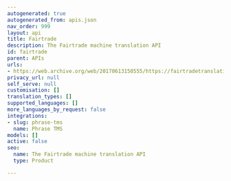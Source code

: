```yaml
---
autogenerated: true
autogenerated_from: apis.json
nav_order: 999
layout: api
title: Fairtrade
description: The Fairtrade machine translation API
id: fairtrade
parent: APIs
urls:
- https://web.archive.org/web/20170613150555/https://fairtradetranslation.com/
privacy_url: null
self_serve: null
customisation: []
translation_types: []
supported_languages: []
more_languages_by_request: false
integrations:
- slug: phrase-tms
  name: Phrase TMS
models: []
active: false
seo:
  name: The Fairtrade machine translation API
  type: Product

---
```


